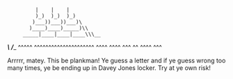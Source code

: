              |    |    |
             )_)  )_)  )_)
            )___))___))___)\
           )____)____)_____)\\
         _____|____|____|____\\\__
_________\                   /__________
  ^^^^^ ^^^^^^^^^^^^^^^^^^^^^
    ^^^^      ^^^^     ^^^    ^^
         ^^^^      ^^^



Arrrrr, matey. This be plankman! Ye guess a letter and if ye guess wrong
too many times, ye be ending up in Davey Jones locker. Try at ye own risk!
